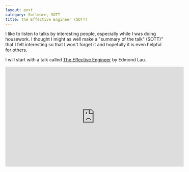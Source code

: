 ```yaml
---
layout: post
category: Software, SOTT
title: The Effective Engineer (SOTT)
---
```


I like to listen to talks by interesting people, especially while I was doing housework. I thought I might
as well make a "summary of the talk" (SOTT)" that I felt interesting so that I won't forget it and hopefully it is even
helpful for others.

I will start with a talk called [The Effective Engineer](https://www.youtube.com/watch?v=BnIz7H5ruy0) by Edmond Lau.

<iframe width="560" height="315" src="https://www.youtube.com/embed/BnIz7H5ruy0" frameborder="0" allowfullscreen></iframe>
